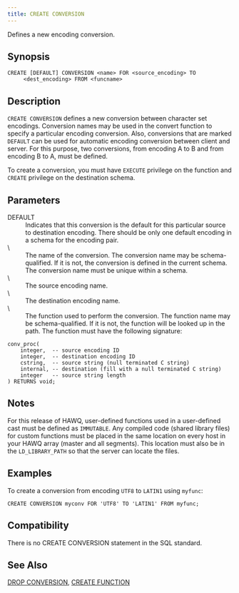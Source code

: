 ```yaml
---
title: CREATE CONVERSION
---
```


<!--
Licensed to the Apache Software Foundation (ASF) under one
or more contributor license agreements.  See the NOTICE file
distributed with this work for additional information
regarding copyright ownership.  The ASF licenses this file
to you under the Apache License, Version 2.0 (the
"License"); you may not use this file except in compliance
with the License.  You may obtain a copy of the License at

  http://www.apache.org/licenses/LICENSE-2.0

Unless required by applicable law or agreed to in writing,
software distributed under the License is distributed on an
"AS IS" BASIS, WITHOUT WARRANTIES OR CONDITIONS OF ANY
KIND, either express or implied.  See the License for the
specific language governing permissions and limitations
under the License.
-->

Defines a new encoding conversion.

## Synopsis<a id="topic1__section2"></a>

``` pre
CREATE [DEFAULT] CONVERSION <name> FOR <source_encoding> TO 
     <dest_encoding> FROM <funcname>
```

## Description<a id="topic1__section3"></a>

`CREATE CONVERSION` defines a new conversion between character set encodings. Conversion names may be used in the convert function to specify a particular encoding conversion. Also, conversions that are marked `DEFAULT` can be used for automatic encoding conversion between client and server. For this purpose, two conversions, from encoding A to B and from encoding B to A, must be defined.

To create a conversion, you must have `EXECUTE` privilege on the function and `CREATE` privilege on the destination schema.


## Parameters<a id="topic1__section4"></a>

<dt>DEFAULT</dt>
<dd>Indicates that this conversion is the default for this particular source to destination encoding. There should be only one default encoding in a schema for the encoding pair.</dd>

<dt>\<name\>  </dt>
<dd>The name of the conversion. The conversion name may be schema-qualified. If it is not, the conversion is defined in the current schema. The conversion name must be unique within a schema.</dd>

<dt>\<source_encoding\>  </dt>
<dd>The source encoding name.</dd>

<dt>\<dest_encoding\>  </dt>
<dd>The destination encoding name.</dd>

<dt>\<funcname\>  </dt>
<dd>The function used to perform the conversion. The function name may be schema-qualified. If it is not, the function will be looked up in the path. The function must have the following signature:</dd>

``` pre
conv_proc(
    integer,  -- source encoding ID
    integer,  -- destination encoding ID
    cstring,  -- source string (null terminated C string)
    internal, -- destination (fill with a null terminated C string)
    integer   -- source string length
) RETURNS void;
```

## Notes<a id="topic1__section5"></a>

For this release of HAWQ, user-defined functions used in a user-defined cast must be defined as `IMMUTABLE`. Any compiled code (shared library files) for custom functions must be placed in the same location on every host in your HAWQ array (master and all segments). This location must also be in the `LD_LIBRARY_PATH` so that the server can locate the files.


## Examples<a id="topic1__section6"></a>

To create a conversion from encoding `UTF8` to `LATIN1` using `myfunc`:

``` pre
CREATE CONVERSION myconv FOR 'UTF8' TO 'LATIN1' FROM myfunc;
```

## Compatibility<a id="topic1__section7"></a>

There is no CREATE CONVERSION statement in the SQL standard.

## See Also<a id="topic1__section8"></a>

[DROP CONVERSION](DROP-CONVERSION.html), [CREATE FUNCTION](CREATE-FUNCTION.html)

